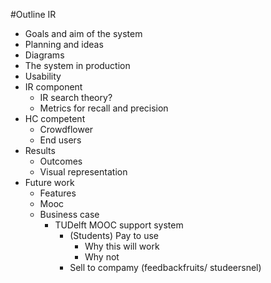 #Outline IR

* Goals and aim of the system
* Planning and ideas
* Diagrams
* The system in production
* Usability
* IR component
	* IR search theory?
	* Metrics for recall and precision
* HC competent
	* Crowdflower
	* End users
* Results
	* Outcomes
	* Visual representation
* Future work
	* Features
	* Mooc 
	* Business case
		* TUDelft MOOC support system
			* (Students) Pay to use  
				* Why this will work
				* Why not
			* Sell to compamy (feedbackfruits/ studeersnel)



